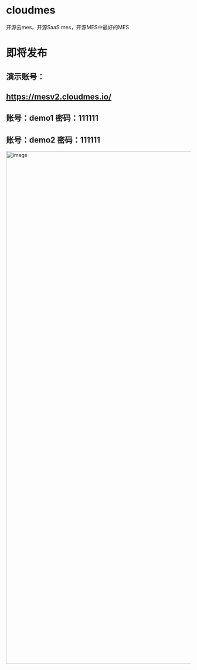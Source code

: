 # cloudmes
开源云mes，开源SaaS mes，开源MES中最好的MES

# 即将发布

## 演示账号：
## https://mesv2.cloudmes.io/ 
## 账号：demo1   密码：111111   
## 账号：demo2   密码：111111
<img width="1399" alt="image" src="https://github.com/ricefishtech/industry4.0-mes/assets/26316047/03e11976-aa8b-4c0f-863f-30b9bb4f7efd">
